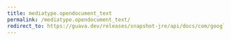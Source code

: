 ```yaml
---
title: mediatype.opendocument_text
permalink: /mediatype.opendocument_text/
redirect_to: https://guava.dev/releases/snapshot-jre/api/docs/com/google/common/net/MediaType.html#OPENDOCUMENT_TEXT
---
```

